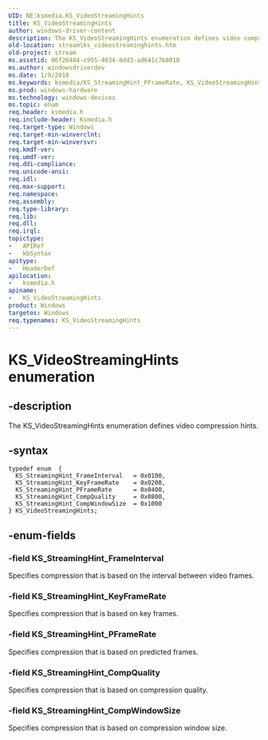 ```yaml
---
UID: NE:ksmedia.KS_VideoStreamingHints
title: KS_VideoStreamingHints
author: windows-driver-content
description: The KS_VideoStreamingHints enumeration defines video compression hints.
old-location: stream\ks_videostreaminghints.htm
old-project: stream
ms.assetid: 06f26404-c955-4034-8dd3-ad641c7b8010
ms.author: windowsdriverdev
ms.date: 1/9/2018
ms.keywords: ksmedia/KS_StreamingHint_PFrameRate, KS_VideoStreamingHints enumeration [Streaming Media Devices], stream.ks_videostreaminghints, ksmedia/KS_StreamingHint_KeyFrameRate, vidcapstruct_d26d7d11-bfb8-4773-8ace-05793a7a7084.xml, KS_StreamingHint_PFrameRate, ksmedia/KS_StreamingHint_FrameInterval, KS_StreamingHint_CompQuality, ksmedia/KS_StreamingHint_CompWindowSize, KS_StreamingHint_KeyFrameRate, ksmedia/KS_VideoStreamingHints, KS_VideoStreamingHints, ksmedia/KS_StreamingHint_CompQuality, KS_StreamingHint_FrameInterval, KS_StreamingHint_CompWindowSize
ms.prod: windows-hardware
ms.technology: windows-devices
ms.topic: enum
req.header: ksmedia.h
req.include-header: Ksmedia.h
req.target-type: Windows
req.target-min-winverclnt: 
req.target-min-winversvr: 
req.kmdf-ver: 
req.umdf-ver: 
req.ddi-compliance: 
req.unicode-ansi: 
req.idl: 
req.max-support: 
req.namespace: 
req.assembly: 
req.type-library: 
req.lib: 
req.dll: 
req.irql: 
topictype:
-	APIRef
-	kbSyntax
apitype:
-	HeaderDef
apilocation:
-	ksmedia.h
apiname:
-	KS_VideoStreamingHints
product: Windows
targetos: Windows
req.typenames: KS_VideoStreamingHints
---
```


# KS_VideoStreamingHints enumeration


## -description


The KS_VideoStreamingHints enumeration defines video compression hints.


## -syntax


````
typedef enum  { 
  KS_StreamingHint_FrameInterval   = 0x0100,
  KS_StreamingHint_KeyFrameRate    = 0x0200,
  KS_StreamingHint_PFrameRate      = 0x0400,
  KS_StreamingHint_CompQuality     = 0x0800,
  KS_StreamingHint_CompWindowSize  = 0x1000
} KS_VideoStreamingHints;
````


## -enum-fields




### -field KS_StreamingHint_FrameInterval

Specifies compression that is based on the interval between video frames.


### -field KS_StreamingHint_KeyFrameRate

Specifies compression that is based on key frames.


### -field KS_StreamingHint_PFrameRate

Specifies compression that is based on predicted frames.


### -field KS_StreamingHint_CompQuality

Specifies compression that is based on compression quality.


### -field KS_StreamingHint_CompWindowSize

Specifies compression that is based on compression window size.

